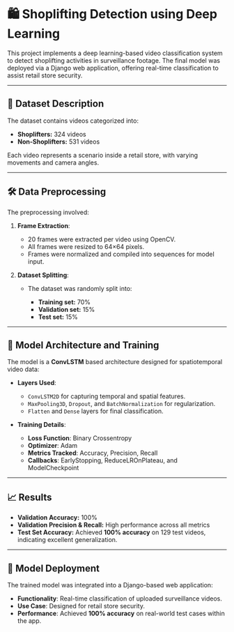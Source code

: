# 🛍️ Shoplifting Detection using Deep Learning

This project implements a deep learning-based video classification system to detect shoplifting activities in surveillance footage. The final model was deployed via a Django web application, offering real-time classification to assist retail store security.

---

## 📂 Dataset Description

The dataset contains videos categorized into:

* **Shoplifters:** 324 videos
* **Non-Shoplifters:** 531 videos

Each video represents a scenario inside a retail store, with varying movements and camera angles.

---

## 🛠️ Data Preprocessing

The preprocessing involved:

1. **Frame Extraction**:

   * 20 frames were extracted per video using OpenCV.
   * All frames were resized to 64×64 pixels.
   * Frames were normalized and compiled into sequences for model input.

2. **Dataset Splitting**:

   * The dataset was randomly split into:

     * **Training set:** 70%
     * **Validation set:** 15%
     * **Test set:** 15%

---

## 🧠 Model Architecture and Training

The model is a **ConvLSTM** based architecture designed for spatiotemporal video data:

* **Layers Used**:

  * `ConvLSTM2D` for capturing temporal and spatial features.
  * `MaxPooling3D`, `Dropout`, and `BatchNormalization` for regularization.
  * `Flatten` and `Dense` layers for final classification.

* **Training Details**:

  * **Loss Function**: Binary Crossentropy
  * **Optimizer**: Adam
  * **Metrics Tracked**: Accuracy, Precision, Recall
  * **Callbacks**: EarlyStopping, ReduceLROnPlateau, and ModelCheckpoint

---

## 📈 Results

* **Validation Accuracy:** 100%
* **Validation Precision & Recall:** High performance across all metrics
* **Test Set Accuracy:** Achieved **100% accuracy** on 129 test videos, indicating excellent generalization.

---

## 🚀 Model Deployment

The trained model was integrated into a Django-based web application:

* **Functionality**: Real-time classification of uploaded surveillance videos.
* **Use Case**: Designed for retail store security.
* **Performance**: Achieved **100% accuracy** on real-world test cases within the app.

